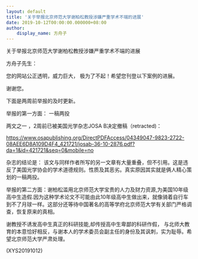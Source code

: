 ```yaml
---
layout: default
title: '关于举报北京师范大学谢柏松教授涉嫌严重学术不端的进展'
date: 2019-10-12T00:00:00.000000+08:00
author:
    display_name: 方舟子
---
```


关于举报北京师范大学谢柏松教授涉嫌严重学术不端的进展

方舟子先生：

您的网站公正透明，威力巨大， 极为了不起！希望您刊登以下案例的进展。

谢谢您。

下面是两周前举报的及时更新。

举报的第一方面：  一稿两投

两文之一 ，2周前已被美国光学杂志JOSA B决定撤稿（retracted)：

https://www.osapublishing.org/DirectPDFAccess/04349047-9823-2722-08AEE6D8A109D4F4_421721/josab-36-10-2876.pdf?da=1&id=421721&seq=0&mobile=no

杂志的结论是： 该文与同样作者所写的另一文章有大量重叠，但不引用。这是违反了美国光学协会的学术道德规则。性质及其恶劣。真实原因其实就是俩人精心策划的一稿两投。

举报的第二方面：谢柏松滥用北京师范大学宝贵的人力及财力资源,为美国10年级高中生造假.因为这种学术论文不可能由此10年级高中生做出来，就像骑着自行车到不了月球一样。这部分还等待中国著名的高等学府北京师范大学有关部门严格调查，恢复原来的真相。

谢教授不诱发高中生真正的科研技能,却传授高中生卑鄙的科研作假， 与北师大教育的本意恰好相反，与谢本人的学术委员会副主任的身份及其讽刺，实为耻辱。希望北京师范大学严肃处理。

(XYS20191012)


